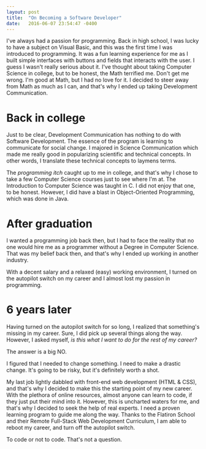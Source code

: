 ```yaml
---
layout: post
title:  "On Becoming a Software Developer"
date:   2016-06-07 23:54:47 -0400
---
```



I've always had a passion for programming. Back in high school, I was lucky to have a subject on Visual Basic, and this was the first time I was introduced to programming. It was a fun learning experience for me as I built simple interfaces with buttons and fields that interacts with the user. I guess I wasn't really serious about it. I've thought about taking Computer Science in college, but to be honest, the Math terrified me. Don't get me wrong. I'm good at Math, but I had no love for it. I decided to steer away from Math as much as I can, and that's why I ended up taking Development Communication. 

# Back in college
Just to be clear, Development Communication has nothing to do with Software Development. The essence of the program is learning to communicate for social change. I majored in Science Communication which made me really good in popularizing scientific and technical concepts. In other words, I translate these technical concepts to laymens terms. 

The *programming itch* caught up to me in college, and that's why I chose to take a few Computer Science courses just to see where I'm at. The Introduction to Computer Science was taught in C. I did not enjoy that one, to be honest. However, I did have a blast in Object-Oriented Programming, which was done in Java. 

# After graduation
I wanted a programming job back then, but I had to face the reality that no one would hire me as a programmer without a Degree in Computer Science. That was my belief back then, and that's why I ended up working in another industry.

With a decent salary and a relaxed (easy) working environment, I turned on the autopilot switch on my career and I almost lost my passion in programming.  

# 6 years later
Having turned on the autopilot switch for so long, I realized that something's missing in my career. Sure, I did pick up several things along the way. However, I asked myself, *is this what I want to do for the rest of my career?* 

The answer is a big NO. 

I figured that I needed to change something. I need to make a drastic change. It's going to be risky, but it's definitely worth a shot. 

My last job lightly dabbled with front-end web development (HTML & CSS), and that's why I decided to make this the starting point of my new career. With the plethora of online resources, almost anyone can learn to code, if they just put their mind into it. However, this is uncharted waters for me, and that's why I decided to seek the help of real experts. I need a proven learning program to guide me along the way. Thanks to the Flatiron School and their Remote Full-Stack Web Development Curriculum, I am able to reboot my career, and turn off the autopilot switch. 

To code or not to code. That's not a question.
